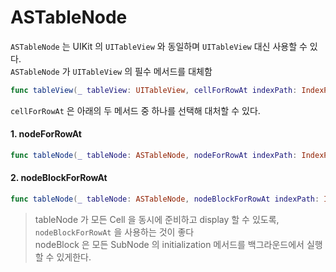 # ASTableNode

`ASTableNode` 는 UIKit 의 `UITableView` 와 동일하며 `UITableView` 대신 사용할 수 있다.  
`ASTableNode` 가 `UITableView` 의 필수 메서드를 대체함

```swift
func tableView(_ tableView: UITableView, cellForRowAt indexPath: IndexPath) -> UITableViewCell
```

`cellForRowAt` 은 아래의 두 메서드 중 하나를 선택해 대처할 수 있다.

#### 1. nodeForRowAt

```swift
func tableNode(_ tableNode: ASTableNode, nodeForRowAt indexPath: IndexPath) -> ASCellNode
```

#### 2. nodeBlockForRowAt

```swift
func tableNode(_ tableNode: ASTableNode, nodeBlockForRowAt indexPath: IndexPath) -> ASCellNodeBlock
```

> tableNode 가 모든 Cell 을 동시에 준비하고 display 할 수 있도록, `nodeBlockForRowAt` 을 사용하는 것이 좋다  
> nodeBlock 은 모든 SubNode 의 initialization 메서드를 백그라운드에서 실행할 수 있게한다.



